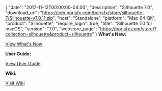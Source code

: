 {
  "date": "2017-11-12T00:00:00-04:00",
  "description": "Silhouette 7.0",
  "download_url": "https://cdn.borisfx.com/borisfx/store/silhouette-7/Silhouette-v7.0.11.zip",
  "host": "Standalone",
  "platform": "Mac 64-Bit",
  "product": "Silhouette",
  "require_login": true,
  "title": "Silhouette 7.0 for macOS",
  "version": "7.0",
  "webstore_page": "https://borisfx.com/store/?collection=silhouette&product=silhouette"
}
**What's New:**

<a href="https://cdn.borisfx.com/borisfx/store/silhouette-7/WhatsNew.pdf" target="_blank">View What's New</a>

**User Guide:**

<a href="https://cdn.borisfx.com/borisfx/store/silhouette-7/Silhouette-v7-UserGuide.pdf" target="_blank">View User Guide</a>


**Wiki:**

<a href="https://documentation.borisfx.com/wiki/sfx/" target="_blank">Visit Wiki</a>